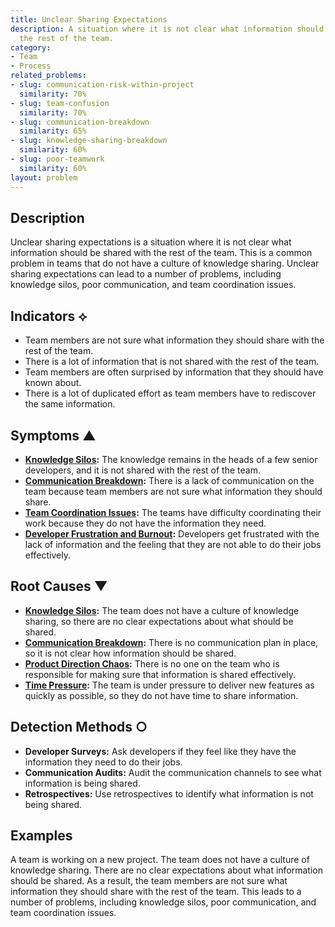 ```yaml
---
title: Unclear Sharing Expectations
description: A situation where it is not clear what information should be shared with
  the rest of the team.
category:
- Team
- Process
related_problems:
- slug: communication-risk-within-project
  similarity: 70%
- slug: team-confusion
  similarity: 70%
- slug: communication-breakdown
  similarity: 65%
- slug: knowledge-sharing-breakdown
  similarity: 60%
- slug: poor-teamwork
  similarity: 60%
layout: problem
---
```


## Description
Unclear sharing expectations is a situation where it is not clear what information should be shared with the rest of the team. This is a common problem in teams that do not have a culture of knowledge sharing. Unclear sharing expectations can lead to a number of problems, including knowledge silos, poor communication, and team coordination issues.

## Indicators ⟡
- Team members are not sure what information they should share with the rest of the team.
- There is a lot of information that is not shared with the rest of the team.
- Team members are often surprised by information that they should have known about.
- There is a lot of duplicated effort as team members have to rediscover the same information.

## Symptoms ▲
- **[Knowledge Silos](knowledge-silos.md):** The knowledge remains in the heads of a few senior developers, and it is not shared with the rest of the team.
- **[Communication Breakdown](communication-breakdown.md):** There is a lack of communication on the team because team members are not sure what information they should share.
- **[Team Coordination Issues](team-coordination-issues.md):** The teams have difficulty coordinating their work because they do not have the information they need.
- **[Developer Frustration and Burnout](developer-frustration-and-burnout.md):** Developers get frustrated with the lack of information and the feeling that they are not able to do their jobs effectively.

## Root Causes ▼
- **[Knowledge Silos](knowledge-silos.md):** The team does not have a culture of knowledge sharing, so there are no clear expectations about what should be shared.
- **[Communication Breakdown](communication-breakdown.md):** There is no communication plan in place, so it is not clear how information should be shared.
- **[Product Direction Chaos](product-direction-chaos.md):** There is no one on the team who is responsible for making sure that information is shared effectively.
- **[Time Pressure](time-pressure.md):** The team is under pressure to deliver new features as quickly as possible, so they do not have time to share information.

## Detection Methods ○
- **Developer Surveys:** Ask developers if they feel like they have the information they need to do their jobs.
- **Communication Audits:** Audit the communication channels to see what information is being shared.
- **Retrospectives:** Use retrospectives to identify what information is not being shared.

## Examples
A team is working on a new project. The team does not have a culture of knowledge sharing. There are no clear expectations about what information should be shared. As a result, the team members are not sure what information they should share with the rest of the team. This leads to a number of problems, including knowledge silos, poor communication, and team coordination issues.

